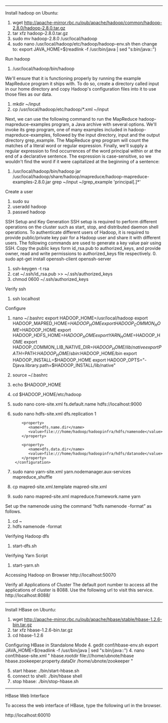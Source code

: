 ______________________________
Install hadoop on Ubuntu:
1. wget http://apache-mirror.rbc.ru/pub/apache/hadoop/common/hadoop-2.8.0/hadoop-2.8.0.tar.gz
2. tar xfz hadoop-2.8.0.tar.gz
3. sudo mv hadoop-2.8.0 /usr/local/hadoop
4. sudo nano /usr/local/hadoop/etc/hadoop/hadoop-env.sh
then change to: export JAVA_HOME=$(readlink -f /usr/bin/java | sed "s:bin/java::")

Run hadoop
1. /usr/local/hadoop/bin/hadoop

We'll ensure that it is functioning properly by running the example MapReduce
program it ships with. To do so, create a directory called input in our
home directory and copy Hadoop's configuration files into it to use those files as our data.
1. mkdir ~/input
2. cp /usr/local/hadoop/etc/hadoop/*.xml ~/input

Next, we can use the following command to run the MapReduce hadoop-mapreduce-examples program,
a Java archive with several options. We'll invoke its grep program, one of many examples
included in hadoop-mapreduce-examples, followed by the input directory,
input and the output directory grep_example. The MapReduce grep program will count the
matches of a literal word or regular expression. Finally, we'll supply a regular expression to
find occurrences of the word principal within or at the end of a declarative sentence.
The expression is case-sensitive, so we wouldn't find the word if it were capitalized at the beginning of a sentence:
1. /usr/local/hadoop/bin/hadoop jar /usr/local/hadoop/share/hadoop/mapreduce/hadoop-mapreduce-examples-2.8.0.jar grep ~/input ~/grep_example 'principal[.]*'

Create a user
1. sudo su
2. useradd hadoop
3. passwd hadoop

SSH Setup and Key Generation
SSH setup is required to perform different operations on the cluster such as start, stop, and distributed daemon shell operations. To authenticate different users of Hadoop, it is required to provide public/private key pair for a Hadoop user and share it with different users.
The following commands are used to generate a key value pair using SSH. Copy the public keys form id_rsa.pub to authorized_keys, and provide owner, read and write permissions to authorized_keys file respectively.
0. sudo apt-get install openssh-client openssh-server
1. ssh-keygen -t rsa
2. cat ~/.ssh/id_rsa.pub >> ~/.ssh/authorized_keys
3. chmod 0600 ~/.ssh/authorized_keys

Verify ssh
1. ssh localhost


Configure
1. nano ~/.bashrc
    export HADOOP_HOME=/usr/local/hadoop
    export HADOOP_MAPRED_HOME=$HADOOP_HOME
    export HADOOP_COMMON_HOME=$HADOOP_HOME
    export HADOOP_HDFS_HOME=$HADOOP_HOME
    export YARN_HOME=$HADOOP_HOME
    export HADOOP_COMMON_LIB_NATIVE_DIR=$HADOOP_HOME/lib/native
    export PATH=$PATH:$HADOOP_HOME/sbin:$HADOOP_HOME/bin
    export HADOOP_INSTALL=$HADOOP_HOME
    export HADOOP_OPTS="-Djava.library.path=$HADOOP_INSTALL/lib/native"

2. source ~/.bashrc
3. echo $HADOOP_HOME
4. cd $HADOOP_HOME/etc/hadoop
5. sudo nano core-site.xml
        <configuration>
           <property>
              <name>fs.default.name</name>
              <value>hdfs://localhost:9000</value>
           </property>
        </configuration>
6. sudo nano hdfs-site.xml
        <configuration>
           <property>
              <name>dfs.replication</name >
              <value>1</value>
           </property>

           <property>
              <name>dfs.name.dir</name>
              <value>file:///home/hadoop/hadoopinfra/hdfs/namenode</value>
           </property>

           <property>
              <name>dfs.data.dir</name>
              <value>file:///home/hadoop/hadoopinfra/hdfs/datanode</value>
           </property>
        </configuration>
7. sudo nano yarn-site.xml
        <configuration>
           <property>
              <name>yarn.nodemanager.aux-services</name>
              <value>mapreduce_shuffle</value>
           </property>
        </configuration>
8. cp mapred-site.xml.template mapred-site.xml
9. sudo nano mapred-site.xml
        <configuration>
           <property>
              <name>mapreduce.framework.name</name>
              <value>yarn</value>
           </property>
        </configuration>

Set up the namenode using the command “hdfs namenode -format” as follows.
1. cd ~
2. hdfs namenode -format

Verifying Hadoop dfs
1. start-dfs.sh

Verifying Yarn Script
1. start-yarn.sh

Accessing Hadoop on Browser
http://localhost:50070

Verify all Applications of Cluster
The default port number to access all the applications of cluster is 8088. Use the following url to visit this service.
http://localhost:8088/






______________________________
Install HBase on Ubuntu:
1. wget http://apache-mirror.rbc.ru/pub/apache/hbase/stable/hbase-1.2.6-bin.tar.gz
2. tar xfz hbase-1.2.6-bin.tar.gz
3. cd hbase-1.2.6

Configuring HBase in Standalone Mode
4. gedit conf/hbase-env.sh
export JAVA_HOME=$(readlink -f /usr/bin/java | sed "s:bin/java::")
4. nano conf/hbase-site.xml
    "<configuration>
      <property>
        <name>hbase.rootdir</name>
        <value>file:///home/ubnote/hbase</value>
      </property>
      <property>
        <name>hbase.zookeeper.property.dataDir</name>
        <value>/home/ubnote/zookeeper</value>
      </property>
    </configuration>"

5. start hbase: ./bin/start-hbase.sh
6. connect to shell: ./bin/hbase shell
7. stop hbase: ./bin/stop-hbase.sh
_____________________________

HBase Web Interface

To access the web interface of HBase, type the following url in the browser.

http://localhost:60010

